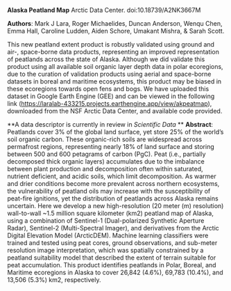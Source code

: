 **Alaska Peatland Map**
Arctic Data Center. doi:10.18739/A2NK3667M

**Authors**: Mark J Lara, Roger Michaelides, Duncan Anderson, Wenqu Chen, Emma Hall, Caroline Ludden,
Aiden Schore, Umakant Mishra, & Sarah Scott.

This new peatland extent product is robustly validated using ground and air-, space-borne data products, representing an improved representation of peatlands across the state of Alaska. Although we did validate this product using all available soil organic layer depth data in polar ecoregions, due to the curation of validation products using aerial and space-borne datasets in boreal and maritime ecosystems, this product may be biased in these ecoregions towards open fens and bogs. We have uploaded this dataset in Google Earth Engine (GEE) and can be viewed in the following link (https://laralab-433215.projects.earthengine.app/view/akpeatmap), downloaded from the NSF Arctic Data Center, and available code provided. 

**A data descriptor is currently in review in _Scientific Data_ ** 
**Abstract**: Peatlands cover 3% of the global land surface, yet store 25% of the world’s soil organic carbon. 
These organic-rich soils are widespread across permafrost regions, representing nearly 18% of land 
surface and storing between 500 and 600 petagrams of carbon (PgC). Peat (i.e., partially decomposed 
thick organic layers) accumulates due to the imbalance between plant production and decomposition 
often within saturated, nutrient deficient, and acidic soils, which limit decomposition. As warmer 
and drier conditions become more prevalent across northern ecosystems, the vulnerability of peatland 
oils may increase with the susceptibility of peat-fire ignitions, yet the distribution of peatlands 
across Alaska remains uncertain. Here we develop a new high-resolution (20 meter (m) resolution) 
wall-to-wall ~1.5 million square kilometer (km2) peatland map of Alaska, using a combination of Sentinel-1 
(Dual-polarized Synthetic Aperture Radar), Sentinel-2 (Multi-Spectral Imager), and derivatives from the 
Arctic Digital Elevation Model (ArcticDEM). Machine learning classifiers were trained and tested using peat cores, 
ground observations, and sub-meter resolution image interpretation, which was spatially constrained by a 
peatland suitability model that described the extent of terrain suitable for peat accumulation. This 
product identifies peatlands in Polar, Boreal, and Maritime ecoregions in Alaska to cover 26,842 
(4.6%), 69,783 (10.4%), and 13,506 (5.3%) km2, respectively.

